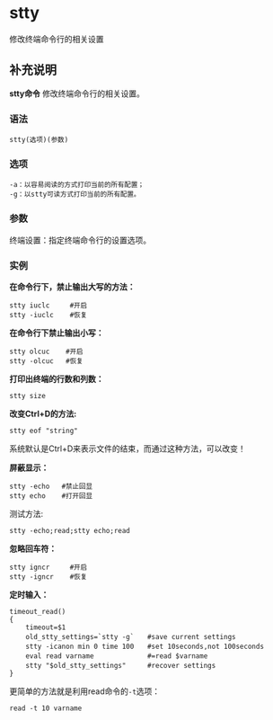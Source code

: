stty
===

修改终端命令行的相关设置

## 补充说明

**stty命令** 修改终端命令行的相关设置。

###  语法

```shell
stty(选项)(参数)
```

###  选项

```shell
-a：以容易阅读的方式打印当前的所有配置；
-g：以stty可读方式打印当前的所有配置。
```

###  参数

终端设置：指定终端命令行的设置选项。

###  实例

 **在命令行下，禁止输出大写的方法：** 

```shell
stty iuclc     #开启
stty -iuclc    #恢复
```

 **在命令行下禁止输出小写：** 

```shell
stty olcuc    #开启
stty -olcuc   #恢复
```

 **打印出终端的行数和列数：** 

```shell
stty size
```

 **改变Ctrl+D的方法:** 

```shell
stty eof "string"
```

系统默认是Ctrl+D来表示文件的结束，而通过这种方法，可以改变！

 **屏蔽显示：** 

```shell
stty -echo   #禁止回显
stty echo    #打开回显
```

测试方法:

```shell
stty -echo;read;stty echo;read
```

 **忽略回车符：** 

```shell
stty igncr     #开启
stty -igncr    #恢复
```

 **定时输入：** 

```shell
timeout_read()
{
    timeout=$1
    old_stty_settings=`stty -g`　　#save current settings
    stty -icanon min 0 time 100　　#set 10seconds,not 100seconds
    eval read varname　　          #=read $varname
    stty "$old_stty_settings"　　  #recover settings
}
```

更简单的方法就是利用read命令的`-t`选项：

```shell
read -t 10 varname
```


<!-- Linux命令行搜索引擎：https://jaywcjlove.github.io/linux-command/ -->